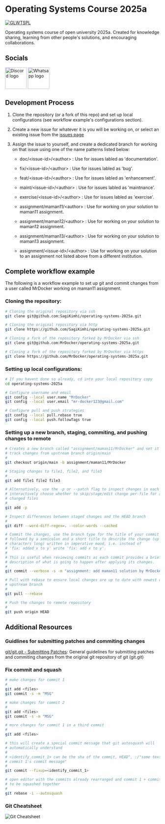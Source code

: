 # Operating Systems Course 2025a

[![GLWTSPL](https://img.shields.io/badge/GLWTS-Public_License-red.svg)](LICENSE)

Operating systems course of open university 2025a. Created for knowledge
sharing, learning from other people's solutions, and encouraging collaborations.

## Socials

<img alt="Discord logo"
    href=""
    width="70px"
    height="70px" 
    src="https://discord.com/assets/cb48d2a8d4991281d7a6a95d2f58195e.svg" 
/>
<img alt="Whatsapp logo"
    href=""
    width="70px"
    height="70px" 
    src="https://upload.wikimedia.org/wikipedia/commons/6/6b/WhatsApp.svg" 
/>

## Development Process

1. Clone the repository (or a fork of this repo) and set up local configurations
   (see workflow example's configurations section).

2. Create a new issue for whatever it is you will be working on, or select an
   existing issue from the [issues page](issues/)

3. Assign the issue to yourself, and create a dedicated branch for working on
   that issue using one of the name patterns listed below:

    - doc/\<issue-id\>/\<author\> : Use for issues labled as 'documentation'.

    - fix/\<issue-id\>/\<author\> : Use for issues labled as 'bug'.

    - feat/\<issue-id\>/\<author\> : Use for issues labled as 'enhancement'.

    - maint/\<issue-id\>/\<author\> : Use for issues labled as 'maintnance'.

    - exercise/\<issue-id\>/\<author\> : Use for issues labled as 'exercise'.

    - assignment/maman11/\<author\> : Use for working on your solution to
      maman11 assignment.

    - assignment/maman12/\<author\> : Use for working on your solution to
      maman12 assignment.

    - assignment/maman13/\<author\> : Use for working on your solution to
      maman13 assignment.

    - assignment/\<issue-id\>/\<author\> : Use for working on your solution to
      an assignment not listed above from a different institution.

## Complete workflow example

The following is a workflow example to set up git and commit changes from a user
called MrDocker working on maman11 assignment.

### Cloning the repository:

```sh
# Cloning the original repository via ssh
git clone git@github.com:SagiKimhi/operating-systems-2025a.git

# Cloning the original repository via http
git clone https://github.com/SagiKimhi/operating-systems-2025a.git

# Cloning a fork of the repository forked by MrDocker via ssh
git clone git@github.com:MrDocker/operating-systems-2025a.git

# Cloning a fork of the repository forked by MrDocker via https
git clone https://github.com/MrDocker/operating-systems-2025a.git
```

### Setting up local configurations:

```sh
# If you havent done so already, cd into your local repository copy
cd operating-systems-2025a

# Configure username and email
git config --local user.name "MrDocker"
git config --local user.email "mr-docker123@gmail.com"

# Configure pull and push strategies
git config --local pull.rebase true
git config --local push.followTags true
```

### Setting up a new branch, staging, commiting, and pushing changes to remote

```sh
# Creates a new branch called "assignment/maman11/MrDocker" and set it up to
# track changes from upstream branch origin/main
#
git checkout origin/main -b assignment/maman11/MrDocker

# Staging changes to file1, file2, and file3
#
git add file1 file2 file3

# Alternatively, use the -p or --patch flag to inspect changes in each file and
# interactively choose whether to skip/stage/edit change per-file for all
# changed files
#
git add -p

# Inspect differences between staged changes and the HEAD branch
#
git diff --word-diff-regex=. --color-words --cached

# Commit the changes, use the branch type for the title of your commit message
# followed by a semicolon and a short title to describe the change (up to 50
# characters long) written in imperative mood, i.e. instead of 
# 'fix: added x to y' write 'fix: add x to y'.
#
# This is useful when reviewing commits as each commit provides a brief
# description of what is going to happen after applying its changes.
#
git commit --verbose -s -m "assignment: add maman11 solution by MrDocker"

# Pull with rebase to ensure local changes are up to date with newest changes to
# upstream branch
#
git pull --rebase

# Push the changes to remote repository
#
git push origin HEAD
```

## Additional Resources

### Guidlines for submitting patches and commiting changes

[git/git.git - Submitting Patches](assets/SubmittingPatches.html):
General guidelines for submitting patches and commiting changes from the
original git repository of git (git.git)

### Fix commit and squash

```sh
# make changes for commit 1
#
git add <files>
git commit -s -m "MSG"

# make changes for commit 2
#
git add <files>
git commit -s -m "MSG"

# more changes for commit 1 in a third commit
#
git add <files>

# this will create a special commit message that git autosquash will
# automatically understand
#
# <identify_commit_1> can be the sha of the commit, HEAD^, :/"some text in
# commit 1's commit message"
#
git commit --fixup=<identify_commit_1>  

# open editor with the commits already rearranged and commit 1 + commit 3 ready
# to be squashed together
#
git rebase -i --autosquash 
```

### Git Cheatsheet

<img alt="Git Cheatsheet"
    src="assets/git-cheatsheet.png"
/>

